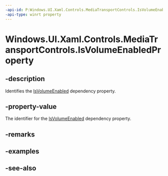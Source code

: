 ```yaml
---
-api-id: P:Windows.UI.Xaml.Controls.MediaTransportControls.IsVolumeEnabledProperty
-api-type: winrt property
---
```


<!-- Property syntax
public Windows.UI.Xaml.DependencyProperty IsVolumeEnabledProperty { get; }
-->

# Windows.UI.Xaml.Controls.MediaTransportControls.IsVolumeEnabledProperty

## -description
Identifies the [IsVolumeEnabled](mediatransportcontrols_isvolumeenabled.md) dependency property.


## -property-value
The identifier for the [IsVolumeEnabled](mediatransportcontrols_isvolumeenabled.md) dependency property.

## -remarks

## -examples

## -see-also
